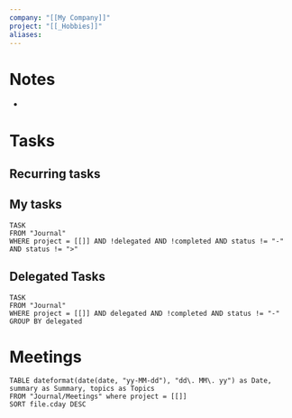 ```yaml
---
company: "[[My Company]]"
project: "[[_Hobbies]]"
aliases: 
---
```


# Notes

- 


# Tasks
## Recurring tasks



## My tasks 

```dataview
TASK
FROM "Journal"
WHERE project = [[]] AND !delegated AND !completed AND status != "-" AND status != ">"
```


## Delegated Tasks

```dataview
TASK
FROM "Journal"
WHERE project = [[]] AND delegated AND !completed AND status != "-" 
GROUP BY delegated
```

# Meetings

```dataview
TABLE dateformat(date(date, "yy-MM-dd"), "dd\. MM\. yy") as Date, summary as Summary, topics as Topics
FROM "Journal/Meetings" where project = [[]]
SORT file.cday DESC
```
